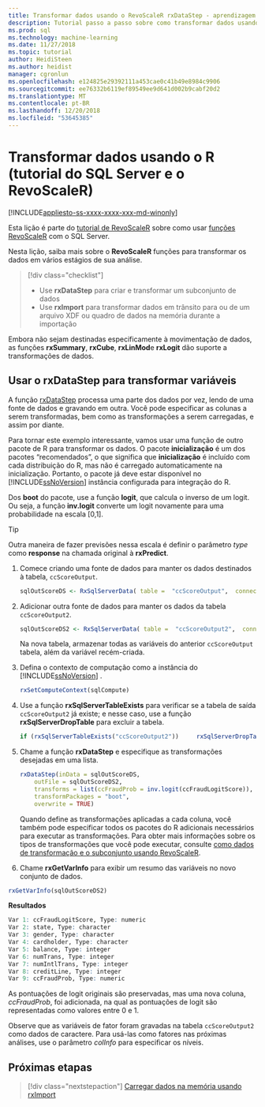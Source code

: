 ```yaml
---
title: Transformar dados usando o RevoScaleR rxDataStep - aprendizagem de máquina do SQL Server
description: Tutorial passo a passo sobre como transformar dados usando a linguagem R no SQL Server.
ms.prod: sql
ms.technology: machine-learning
ms.date: 11/27/2018
ms.topic: tutorial
author: HeidiSteen
ms.author: heidist
manager: cgronlun
ms.openlocfilehash: e124825e29392111a453cae0c41b49e8984c9906
ms.sourcegitcommit: ee76332b6119ef89549ee9d641d002b9cabf20d2
ms.translationtype: MT
ms.contentlocale: pt-BR
ms.lasthandoff: 12/20/2018
ms.locfileid: "53645385"
---
```

# <a name="transform-data-using-r-sql-server-and-revoscaler-tutorial"></a>Transformar dados usando o R (tutorial do SQL Server e o RevoScaleR)
[!INCLUDE[appliesto-ss-xxxx-xxxx-xxx-md-winonly](../../includes/appliesto-ss-xxxx-xxxx-xxx-md-winonly.md)]

Esta lição é parte do [tutorial de RevoScaleR](deepdive-data-science-deep-dive-using-the-revoscaler-packages.md) sobre como usar [funções RevoScaleR](https://docs.microsoft.com/machine-learning-server/r-reference/revoscaler/revoscaler) com o SQL Server.

Nesta lição, saiba mais sobre o **RevoScaleR** funções para transformar os dados em vários estágios de sua análise.

> [!div class="checklist"]
> * Use **rxDataStep** para criar e transformar um subconjunto de dados
> * Use **rxImport** para transformar dados em trânsito para ou de um arquivo XDF ou quadro de dados na memória durante a importação

Embora não sejam destinadas especificamente à movimentação de dados, as funções **rxSummary**, **rxCube**, **rxLinMod**e **rxLogit** dão suporte a transformações de dados.

## <a name="use-rxdatastep-to-transform-variables"></a>Usar o rxDataStep para transformar variáveis

A função [rxDataStep](https://docs.microsoft.com/machine-learning-server/r-reference/revoscaler/rxdatastep) processa uma parte dos dados por vez, lendo de uma fonte de dados e gravando em outra. Você pode especificar as colunas a serem transformadas, bem como as transformações a serem carregadas, e assim por diante.

Para tornar este exemplo interessante, vamos usar uma função de outro pacote de R para transformar os dados. O pacote **inicialização** é um dos pacotes “recomendados”, o que significa que **inicialização** é incluído com cada distribuição do R, mas não é carregado automaticamente na inicialização. Portanto, o pacote já deve estar disponível no [!INCLUDE[ssNoVersion](../../includes/ssnoversion-md.md)] instância configurada para integração do R.

Dos **boot** do pacote, use a função **logit**, que calcula o inverso de um logit. Ou seja, a função **inv.logit** converte um logit novamente para uma probabilidade na escala [0,1].

> [!TIP] 
> Outra maneira de fazer previsões nessa escala é definir o parâmetro *type* como **response** na chamada original à **rxPredict**.

1. Comece criando uma fonte de dados para manter os dados destinados à tabela, `ccScoreOutput`.
  
    ```R
    sqlOutScoreDS <- RxSqlServerData( table =  "ccScoreOutput",  connectionString = sqlConnString, rowsPerRead = sqlRowsPerRead )
    ```
  
2. Adicionar outra fonte de dados para manter os dados da tabela `ccScoreOutput2`.
  
    ```R
    sqlOutScoreDS2 <- RxSqlServerData( table =  "ccScoreOutput2",  connectionString = sqlConnString, rowsPerRead = sqlRowsPerRead )
    ```
  
    Na nova tabela, armazenar todas as variáveis do anterior `ccScoreOutput` tabela, além da variável recém-criada.
  
3. Defina o contexto de computação como a instância do [!INCLUDE[ssNoVersion](../../includes/ssnoversion-md.md)] .
  
    ```R
    rxSetComputeContext(sqlCompute)
    ```
  
4. Use a função **rxSqlServerTableExists** para verificar se a tabela de saída `ccScoreOutput2` já existe; e nesse caso, use a função **rxSqlServerDropTable** para excluir a tabela.
  
    ```R
    if (rxSqlServerTableExists("ccScoreOutput2"))     rxSqlServerDropTable("ccScoreOutput2")
    ```
  
5. Chame a função **rxDataStep** e especifique as transformações desejadas em uma lista.
  
    ```R
    rxDataStep(inData = sqlOutScoreDS,
        outFile = sqlOutScoreDS2,
        transforms = list(ccFraudProb = inv.logit(ccFraudLogitScore)),
        transformPackages = "boot",
        overwrite = TRUE)
    ```

    Quando define as transformações aplicadas a cada coluna, você também pode especificar todos os pacotes do R adicionais necessários para executar as transformações.  Para obter mais informações sobre os tipos de transformações que você pode executar, consulte [como dados de transformação e o subconjunto usando RevoScaleR](https://docs.microsoft.com/machine-learning-server/r/how-to-revoscaler-data-transform).
  
6. Chame **rxGetVarInfo** para exibir um resumo das variáveis no novo conjunto de dados.
  
```R
rxGetVarInfo(sqlOutScoreDS2)
```

**Resultados**

```R
Var 1: ccFraudLogitScore, Type: numeric
Var 2: state, Type: character
Var 3: gender, Type: character
Var 4: cardholder, Type: character
Var 5: balance, Type: integer
Var 6: numTrans, Type: integer
Var 7: numIntlTrans, Type: integer
Var 8: creditLine, Type: integer
Var 9: ccFraudProb, Type: numeric
```

As pontuações de logit originais são preservadas, mas uma nova coluna, *ccFraudProb*, foi adicionada, na qual as pontuações de logit são representadas como valores entre 0 e 1.

Observe que as variáveis de fator foram gravadas na tabela `ccScoreOutput2` como dados de caractere. Para usá-las como fatores nas próximas análises, use o parâmetro *colInfo* para especificar os níveis.

## <a name="next-steps"></a>Próximas etapas

> [!div class="nextstepaction"]
> [Carregar dados na memória usando rxImport](../../advanced-analytics/tutorials/deepdive-load-data-into-memory-using-rximport.md)